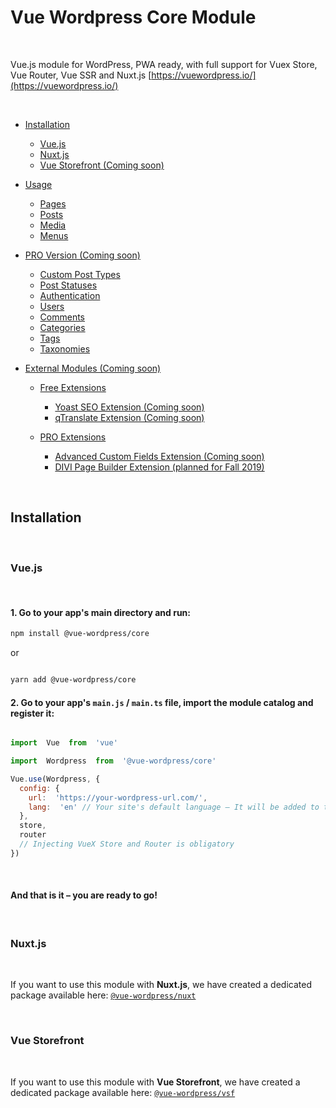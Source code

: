 # Vue Wordpress Core Module

<br>

Vue.js module for WordPress, PWA ready, with full support for Vuex Store, Vue Router, Vue SSR and Nuxt.js [https://vuewordpress.io/](https://vuewordpress.io/)

<br>

- [Installation](#installation)

  - [Vue.js](#a-vuejs)
  - [Nuxt.js](#b-nuxtjs)
  - [Vue Storefront (Coming soon)](#c-vue-storefront)

- [Usage](#usage)

  - [Pages](#pages)
  - [Posts](#posts)
  - [Media](#media)
  - [Menus](#menus)

- [PRO Version (Coming soon)](https://vuejs.shop/modules/vue-wp-json-pro)

  - [Custom Post Types](https://vuejs.shop/modules/vue-wp-json-pro/docs/#custom-post-types)
  - [Post Statuses](https://vuejs.shop/modules/vue-wp-json-pro/docs/#post-statuses)
  - [Authentication](https://vuejs.shop/modules/vue-wp-json-pro/docs/#authentication)
  - [Users](https://vuejs.shop/modules/vue-wp-json-pro/docs/#users)
  - [Comments](https://vuejs.shop/modules/vue-wp-json-pro/docs/#comments)
  - [Categories](https://vuejs.shop/modules/vue-wp-json-pro/docs/#categories)
  - [Tags](https://vuejs.shop/modules/vue-wp-json-pro/docs/#tags)
  - [Taxonomies](https://vuejs.shop/modules/vue-wp-json-pro/docs/#taxonomies)

- [External Modules (Coming soon)](#additional-modules)

  - [Free Extensions](#free-extensions)

    - [Yoast SEO Extension (Coming soon)](#yoast-extension)
    - [qTranslate Extension (Coming soon)](https://vuejs.shop/modules/vue-wp-json-qtranslate)

  - [PRO Extensions](#pro-extensions)

    - [Advanced Custom Fields Extension (Coming soon)](https://vuejs.shop/modules/vue-wp-json-acf)
    - [DIVI Page Builder Extension (planned for Fall 2019)](https://vuejs.shop/modules/vue-wp-json-divi)

<br>

## Installation



<br>



### Vue.js



<br>



#### 1. Go to your app's main directory and run:

```bash
npm install @vue-wordpress/core
```

or

```bash

yarn add @vue-wordpress/core
```

#### 2. Go to your app's `main.js` / `main.ts` file, import the module catalog and register it:

```javascript

import  Vue  from  'vue'

import  Wordpress  from  '@vue-wordpress/core'

Vue.use(Wordpress, {
  config: {
    url:  'https://your-wordpress-url.com/',
    lang:  'en' // Your site's default language – It will be added to the html lang attribute.
  },
  store,
  router
  // Injecting VueX Store and Router is obligatory
})
```



<br>



#### And that is it – you are ready to go!



<br>



### Nuxt.js

<br>  

If you want to use this module with **Nuxt.js**, we have created a dedicated package available here: <a href="https://github.com/vue-wordpress/core">`@vue-wordpress/nuxt`</a>



<br> 

### Vue Storefront



<br>  

If you want to use this module with **Vue Storefront**, we have created a dedicated package available here:
 <a href="https://github.com/vue-wordpress/vsf">`@vue-wordpress/vsf`</a>
